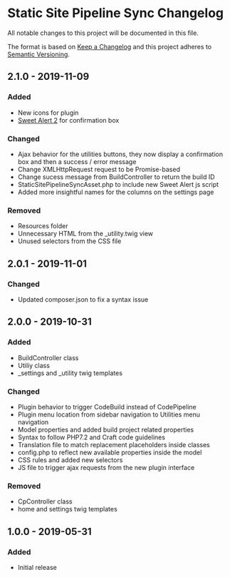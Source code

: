 # Static Site Pipeline Sync Changelog

All notable changes to this project will be documented in this file.

The format is based on [Keep a Changelog](http://keepachangelog.com/) and this project adheres to [Semantic Versioning](http://semver.org/).

## 2.1.0 - 2019-11-09
### Added
- New icons for plugin
- [Sweet Alert 2](https://sweetalert2.github.io/#examples) for confirmation box

### Changed
- Ajax behavior for the utilities buttons, they now display a confirmation box and then a success / error message
- Change XMLHttpRequest request to be Promise-based
- Change sucess message from BuildController to return the build ID
- StaticSitePipelineSyncAsset.php to include new Sweet Alert js script
- Added more insightful names for the columns on the settings page

### Removed
- Resources folder
- Unnecessary HTML from the _utility.twig view
- Unused selectors from the CSS file

## 2.0.1 - 2019-11-01
### Changed
- Updated composer.json to fix a syntax issue

## 2.0.0 - 2019-10-31
### Added
- BuildController class
- Utiliy class
- _settings and _utility twig templates

### Changed
- Plugin behavior to trigger CodeBuild instead of CodePipeline
- Plugin menu location from sidebar navigation to Utilities menu navigation
- Model properties and added build project related properties
- Syntax to follow PHP7.2 and Craft code guidelines
- Translation file to match replacement placeholders inside classes
- config.php to reflect new available properties inside the model
- CSS rules and added new selectors
- JS file to trigger ajax requests from the new plugin interface  
 
### Removed
- CpController class
- home and settings twig templates

## 1.0.0 - 2019-05-31
### Added
- Initial release